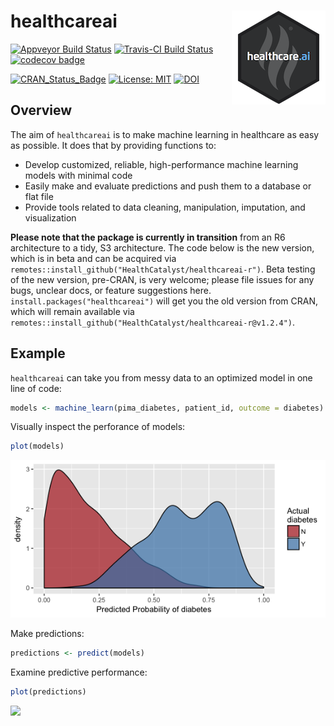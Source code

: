 
<!-- README.md is generated from README.Rmd. Please edit that file -->

# healthcareai <img src="man/figures/logo.png" align="right" />

[![Appveyor Build
Status](https://ci.appveyor.com/api/projects/status/0xrpe233o9a16l4l/branch/master?svg=true)](https://ci.appveyor.com/project/CatalystAdmin/healthcareai-r/)
[![Travis-CI Build
Status](https://travis-ci.org/HealthCatalyst/healthcareai-r.svg?branch=master)](https://travis-ci.org/HealthCatalyst/healthcareai-r)
[![codecov
badge](https://codecov.io/gh/HealthCatalyst/healthcareai-r/branch/master/graph/badge.svg)](https://codecov.io/gh/HealthCatalyst/healthcareai-r)

[![CRAN\_Status\_Badge](https://www.r-pkg.org/badges/version-last-release/healthcareai)](https://cran.r-project.org/package=healthcareai)
[![License:
MIT](https://img.shields.io/badge/License-MIT-blue.svg)](https://github.com/HealthCatalystSLC/healthcareai-r/blob/master/LICENSE)
[![DOI](https://zenodo.org/badge/DOI/10.5281/zenodo.999334.svg)](https://doi.org/10.5281/zenodo.999334)

## Overview

The aim of `healthcareai` is to make machine learning in healthcare as
easy as possible. It does that by providing functions to:

  - Develop customized, reliable, high-performance machine learning
    models with minimal code
  - Easily make and evaluate predictions and push them to a database or
    flat file
  - Provide tools related to data cleaning, manipulation, imputation,
    and visualization

**Please note that the package is currently in transition** from an R6
architecture to a tidy, S3 architecture. The code below is the new
version, which is in beta and can be acquired via
`remotes::install_github("HealthCatalyst/healthcareai-r")`. Beta testing
of the new version, pre-CRAN, is very welcome; please file issues for
any bugs, unclear docs, or feature suggestions here.
`install.packages("healthcareai")` will get you the old version from
CRAN, which will remain available via
`remotes::install_github("HealthCatalyst/healthcareai-r@v1.2.4")`.

## Example

`healthcareai` can take you from messy data to an optimized model in one
line of code:

``` r
models <- machine_learn(pima_diabetes, patient_id, outcome = diabetes)
```

Visually inspect the perforance of models:

``` r
plot(models)
```

![](readme_files/figure-gfm/unnamed-chunk-3-1.png)<!-- -->

Make predictions:

``` r
predictions <- predict(models)
```

Examine predictive performance:

``` r
plot(predictions)
```

![](readme_files/figure-gfm/unnamed-chunk-5-1.png)<!-- -->
